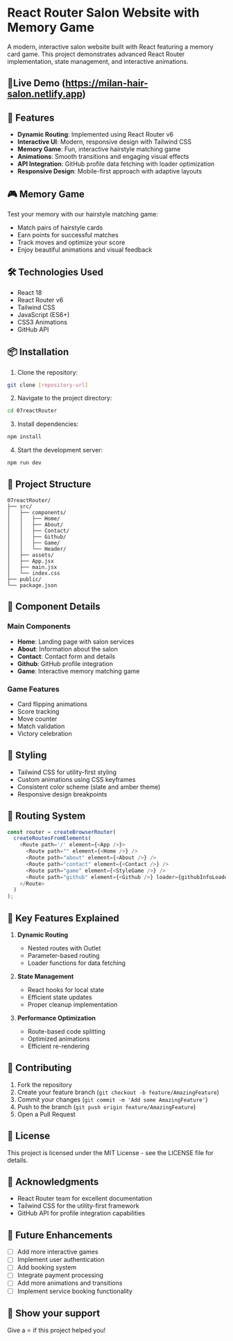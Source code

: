 # React Router Salon Website with Memory Game

A modern, interactive salon website built with React featuring a memory card game. This project demonstrates advanced React Router implementation, state management, and interactive animations.

## 🔴Live Demo (https://milan-hair-salon.netlify.app)

## 🚀 Features

- **Dynamic Routing**: Implemented using React Router v6
- **Interactive UI**: Modern, responsive design with Tailwind CSS
- **Memory Game**: Fun, interactive hairstyle matching game
- **Animations**: Smooth transitions and engaging visual effects
- **API Integration**: GitHub profile data fetching with loader optimization
- **Responsive Design**: Mobile-first approach with adaptive layouts

## 🎮 Memory Game

Test your memory with our hairstyle matching game:
- Match pairs of hairstyle cards
- Earn points for successful matches
- Track moves and optimize your score
- Enjoy beautiful animations and visual feedback

## 🛠️ Technologies Used

- React 18
- React Router v6
- Tailwind CSS
- JavaScript (ES6+)
- CSS3 Animations
- GitHub API

## 📦 Installation

1. Clone the repository:
```bash
git clone [repository-url]
```

2. Navigate to the project directory:
```bash
cd 07reactRouter
```

3. Install dependencies:
```bash
npm install
```

4. Start the development server:
```bash
npm run dev
```

## 🔧 Project Structure

```
07reactRouter/
├── src/
│   ├── components/
│   │   ├── Home/
│   │   ├── About/
│   │   ├── Contact/
│   │   ├── Github/
│   │   ├── Game/
│   │   └── Header/
│   ├── assets/
│   ├── App.jsx
│   ├── main.jsx
│   └── index.css
├── public/
└── package.json
```

## 📝 Component Details

### Main Components
- **Home**: Landing page with salon services
- **About**: Information about the salon
- **Contact**: Contact form and details
- **Github**: GitHub profile integration
- **Game**: Interactive memory matching game

### Game Features
- Card flipping animations
- Score tracking
- Move counter
- Match validation
- Victory celebration

## 🎨 Styling

- Tailwind CSS for utility-first styling
- Custom animations using CSS keyframes
- Consistent color scheme (slate and amber theme)
- Responsive design breakpoints

## 🔄 Routing System

```javascript
const router = createBrowserRouter(
  createRoutesFromElements(
    <Route path='/' element={<App />}>
      <Route path="" element={<Home />} />
      <Route path="about" element={<About />} />
      <Route path="contact" element={<Contact />} />
      <Route path="game" element={<StyleGame />} />
      <Route path="github" element={<Github />} loader={githubInfoLoader} />
    </Route>
  )
);
```

## 🎯 Key Features Explained

1. **Dynamic Routing**
   - Nested routes with Outlet
   - Parameter-based routing
   - Loader functions for data fetching

2. **State Management**
   - React hooks for local state
   - Efficient state updates
   - Proper cleanup implementation

3. **Performance Optimization**
   - Route-based code splitting
   - Optimized animations
   - Efficient re-rendering

## 🤝 Contributing

1. Fork the repository
2. Create your feature branch (`git checkout -b feature/AmazingFeature`)
3. Commit your changes (`git commit -m 'Add some AmazingFeature'`)
4. Push to the branch (`git push origin feature/AmazingFeature`)
5. Open a Pull Request

## 📜 License

This project is licensed under the MIT License - see the LICENSE file for details.

## 🙏 Acknowledgments

- React Router team for excellent documentation
- Tailwind CSS for the utility-first framework
- GitHub API for profile integration capabilities

## 🔮 Future Enhancements

- [ ] Add more interactive games
- [ ] Implement user authentication
- [ ] Add booking system
- [ ] Integrate payment processing
- [ ] Add more animations and transitions
- [ ] Implement service booking functionality

## 

## 🌟 Show your support

Give a ⭐️ if this project helped you!
